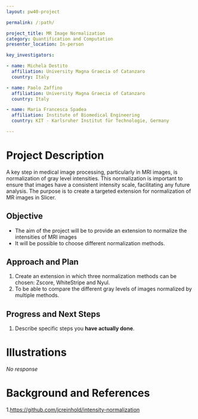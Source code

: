 ```yaml
---
layout: pw40-project

permalink: /:path/

project_title: MR Image Normalization
category: Quantification and Computation
presenter_location: In-person

key_investigators:

- name: Michela Destito
  affiliation: University Magna Graecia of Catanzaro
  country: Italy

- name: Paolo Zaffino
  affiliation: University Magna Graecia of Catanzaro
  country: Italy

- name: Maria Francesca Spadea
  affiliation: Institute of Biomedical Engineering
  country: KIT - Karlsruher Institut für Technologie, Germany

---
```


# Project Description

<!-- Add a short paragraph describing the project. -->

A key step in medical image processing, particularly in MRI images, is normalization of gray level intensities. This normalization is important to ensure that images have a consistent intensity scale, facilitating any future analysis. The purpose is to create a targeted extension for normalization of MR images in Slicer.

## Objective

<!-- Describe here WHAT you would like to achieve (what you will have as end result). -->

*   The aim of the project will be to provide an extension to normalize the intensities of MRI images
*   It will be possible to choose different normalization methods.

## Approach and Plan

<!-- Describe here HOW you would like to achieve the objectives stated above. -->

1.  Create an extension in which three normalization methods can be chosen: Zscore, WhiteStripe and Nyul.
2.  To be able to compare the different gray levels of images normalized by multiple methods.

## Progress and Next Steps

<!-- Update this section as you make progress, describing of what you have ACTUALLY DONE.
     If there are specific steps that you could not complete then you can describe them here, too. -->

1.  Describe specific steps you **have actually done**.

# Illustrations

<!-- Add pictures and links to videos that demonstrate what has been accomplished. -->

*No response*

# Background and References

<!-- If you developed any software, include link to the source code repository.
     If possible, also add links to sample data, and to any relevant publications. -->

1.<https://github.com/jcreinhold/intensity-normalization>
